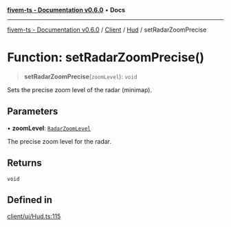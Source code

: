 [**fivem-ts - Documentation v0.6.0**](../../../../../README.md) • **Docs**

***

[fivem-ts - Documentation v0.6.0](../../../../../README.md) / [Client](../../../README.md) / [Hud](../README.md) / setRadarZoomPrecise

# Function: setRadarZoomPrecise()

> **setRadarZoomPrecise**(`zoomLevel`): `void`

Sets the precise zoom level of the radar (minimap).

## Parameters

• **zoomLevel**: [`RadarZoomLevel`](../type-aliases/RadarZoomLevel.md)

The precise zoom level for the radar.

## Returns

`void`

## Defined in

[client/ui/Hud.ts:115](https://github.com/Purpose-Dev/fivem-ts/blob/main/src/client/ui/Hud.ts#L115)
